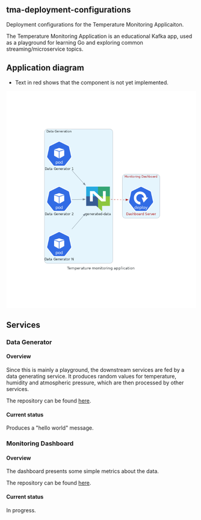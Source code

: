 ## tma-deployment-configurations

Deployment configurations for the Temperature Monitoring Applicaiton.

The Temperature Monitoring Application is an educational Kafka app, used as a playground for learning Go and exploring common streaming/microservice topics.

## Application diagram

- Text in red shows that the component is not yet implemented.

![Temperature Monitoring Application](misc/temperature_monitoring_application.png)

## Services

### Data Generator

#### Overview

Since this is mainly a playground, the downstream services are fed by a data generating service. It produces random values for temperature, humidity and atmospheric pressure, which are then processed by other services.

The repository can be found [here](https://github.com/ivanov-slk/tma-data-generator).

#### Current status

Produces a "hello world" message.

### Monitoring Dashboard

#### Overview

The dashboard presents some simple metrics about the data.

The repository can be found [here](https://github.com/ivanov-slk/tma-data-generator).

#### Current status

In progress.
